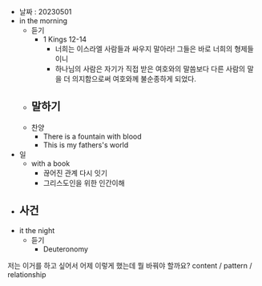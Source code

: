 - 날짜 : 20230501
- in the morning
	- 듣기
		- 1 Kings 12-14
			- 너희는 이스라엘 사람들과 싸우지 말아라! 그들은 바로 너희의 형제들이니
			- 하나님의 사람은 자기가 직접 받은 여호와의 말씀보다 다른 사람의 말을 더 의지함으로써 여호와께 불순종하게 되었다.
	- 말하기
		- 
	- 찬양
		- There is a fountain with blood
		- This is my fathers's world
- 일
	- with a book
		- 끊어진 관계 다시 잇기
		- 그리스도인을 위한 인간이해
- 사건
	- 
- it the night
	- 듣기
		- Deuteronomy 






저는 이거를 하고 싶어서 어제 이렇게 했는데 뭘 바꿔야 할까요?
content / pattern / relationship